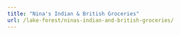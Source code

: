 ```yaml
---
title: "Nina's Indian & British Groceries"
url: /lake-forest/ninas-indian-and-british-groceries/
---
```

